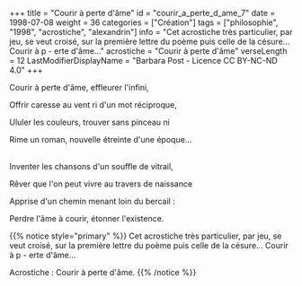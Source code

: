 +++
title = "Courir à perte d'âme"
id = "courir_a_perte_d_ame_7"
date = 1998-07-08
weight = 36
categories = ["Création"]
tags = ["philosophie", "1998", "acrostiche", "alexandrin"]
info = "Cet acrostiche très particulier, par jeu, se veut croisé, sur la première lettre du poème puis celle de la césure... Courir à p - erte d'âme..."
acrostiche = "Courir à perte d'âme"
verseLength = 12
LastModifierDisplayName = "Barbara Post - Licence CC BY-NC-ND 4.0"
+++

Courir à perte d'âme, effleurer l'infini,

Offrir caresse au vent ri d'un mot réciproque,

Ululer les couleurs, trouver sans pinceau ni

Rime un roman, nouvelle étreinte d'une époque...

 \
Inventer les chansons d'un souffle de vitrail,

Rêver que l'on peut vivre au travers de naissance

Apprise d'un chemin menant loin du bercail :

Perdre l'âme à courir, étonner l'existence.

{{% notice style="primary" %}}
Cet acrostiche très particulier, par jeu, se veut croisé, sur la première lettre du poème puis celle de la césure... Courir à p - erte d'âme...

Acrostiche : Courir à perte d'âme.
{{% /notice %}}
